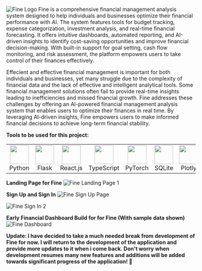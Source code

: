 ![Fine Logo](https://github.com/user-attachments/assets/d65eaa48-93fc-4941-a434-a74f9f707d93)
Fine is a comprehensive financial management analysis system designed to help individuals and businesses optimize their financial performance with AI. The system features tools for budget tracking, expense categorization, investment analysis, and real-time financial forecasting. It offers intuitive dashboards, automated reporting, and AI-driven insights to identify cost-saving opportunities and improve financial decision-making. With built-in support for goal setting, cash flow monitoring, and risk assessment, the platform empowers users to take control of their finances effectively. 

Effecient and effective financial management is important for both individuals and businesses, yet many struggle due to the complexity of financial data and the lack of effective and intelligent analytical tools. Some financial management solutions often fail to provide real-time insights leading to inefficiencies and missed financial growth. Fine addresses these challenges by offering an AI-powered financial management analysis system that enables users to optimize their finances in real time. By leveraging AI-driven insights, Fine empowers users to make informed financial decisions to achieve long-term financial stability.

**Tools to be used for this project:**
<table>
  <tr>
    <td align="center"><img src="https://cdn.jsdelivr.net/gh/devicons/devicon@latest/icons/python/python-original.svg" width="50">Python</td>
    <td align="center"><img src="https://cdn.jsdelivr.net/gh/devicons/devicon@latest/icons/flask/flask-original.svg" width="50">Flask</td>
    <td align="center"><img src="https://cdn.jsdelivr.net/gh/devicons/devicon@latest/icons/react/react-original.svg" width="50">React.js</td>
    <td align="center"><img src="https://cdn.jsdelivr.net/gh/devicons/devicon@latest/icons/typescript/typescript-original.svg" width="50">TypeScript</td>
    <td align="center"><img src="https://cdn.jsdelivr.net/gh/devicons/devicon@latest/icons/pytorch/pytorch-original.svg" width="50">PyTorch</td>
    <td align="center"><img src="https://cdn.jsdelivr.net/gh/devicons/devicon@latest/icons/sqlite/sqlite-original.svg" width="50">SQLite</td>
    <td align="center"><img src="https://cdn.jsdelivr.net/gh/devicons/devicon@latest/icons/plotly/plotly-original.svg" width="50">Plotly</td>
  </tr>
</table>

**Landing Page for Fine**
![Fine Landing Page 1](https://github.com/user-attachments/assets/36d7cdce-e354-4113-b03a-6df69e9411a4)

**Sign Up and Sign In**
![Fine Sign Up Page](https://github.com/user-attachments/assets/0000f288-35ab-4dc8-b3d6-d7f9e5f03056)

![Fine Sign In 2](https://github.com/user-attachments/assets/7455e552-983f-4876-b6c5-8ea8eb25006d)

**Early Financial Dashboard Build for for Fine (With sample data shown)**
![Fine Dashboard](https://github.com/user-attachments/assets/ec29612e-922d-427a-a6e5-c86ed0ade859)

**Update: I have decided to take a much needed break from development of Fine for now. I will return to the development of the application and provide more updates to it when i come back. Don't worry when development resumes many new features and additions will be added towards significant progress of the application! 🚀**
